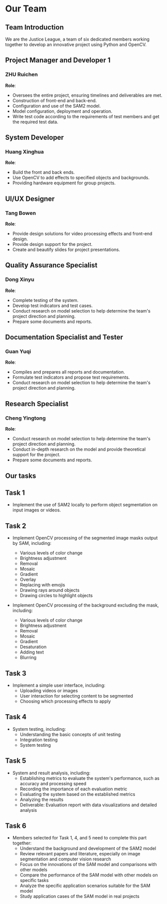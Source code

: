 # Our Team


## Team Introduction

We are the Justice League, a team of six dedicated members working together to develop an innovative project using Python and OpenCV.



## Project Manager and Developer 1

### ZHU Ruichen

**Role**: 

- Oversees the entire project, ensuring timelines and deliverables are met.
- Construction of front-end and back-end.
- Configuration and use of the SAM2 model.
- Model configuration, deployment and operation.
- Write test code according to the requirements of test members and get the required test data.

## System Developer

### Huang Xinghua

**Role**: 

- Build the front and back ends.
- Use OpenCV to add effects to specified objects and backgrounds.
- Providing hardware equipment for group projects.

## UI/UX Designer

### Tang Bowen

**Role**: 
- Provide design solutions for video processing effects and front-end design.
- Provide design support for the project.
- Create and beautify slides for project presentations.

## Quality Assurance Specialist

### Dong Xinyu

**Role**: 
- Complete testing of the system.
- Develop test indicators and test cases.
- Conduct research on model selection to help determine the team's project direction and planning.
- Prepare some documents and reports.

## Documentation Specialist and Tester

### Guan Yuqi

**Role**:
- Compiles and prepares all reports and documentation.
- Formulate test indicators and propose test requirements.
- Conduct research on model selection to help determine the team's project direction and planning.

## Research Specialist

### Cheng Yingtong

**Role**:
- Conduct research on model selection to help determine the team's project direction and planning.
- Conduct in-depth research on the model and provide theoretical support for the project.
- Prepare some documents and reports.

## Our tasks

## Task 1
- Implement the use of SAM2 locally to perform object segmentation on input images or videos.

## Task 2
- Implement OpenCV processing of the segmented image masks output by SAM, including:
  - Various levels of color change
  - Brightness adjustment
  - Removal
  - Mosaic
  - Gradient
  - Overlay
  - Replacing with emojis
  - Drawing rays around objects
  - Drawing circles to highlight objects

- Implement OpenCV processing of the background excluding the mask, including:
  - Various levels of color change
  - Brightness adjustment
  - Removal
  - Mosaic
  - Gradient
  - Desaturation
  - Adding text
  - Blurring

## Task 3
- Implement a simple user interface, including:
  - Uploading videos or images
  - User interaction for selecting content to be segmented
  - Choosing which processing effects to apply

## Task 4
- System testing, including:
  - Understanding the basic concepts of unit testing
  - Integration testing
  - System testing

## Task 5
- System and result analysis, including:
  - Establishing metrics to evaluate the system's performance, such as accuracy and processing speed
  - Recording the importance of each evaluation metric
  - Evaluating the system based on the established metrics
  - Analyzing the results
  - Deliverable: Evaluation report with data visualizations and detailed analysis

## Task 6
- Members selected for Task 1, 4, and 5 need to complete this part together:
  - Understand the background and development of the SAM2 model
  - Review relevant papers and literature, especially on image segmentation and computer vision research
  - Focus on the innovations of the SAM model and comparisons with other models
  - Compare the performance of the SAM model with other models on specific tasks
  - Analyze the specific application scenarios suitable for the SAM model
  - Study application cases of the SAM model in real projects